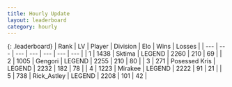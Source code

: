 ```yaml
---
title: Hourly Update
layout: leaderboard
category: hourly
---
```


{: .leaderboard}
| Rank | LV | Player | Division | Elo | Wins | Losses |
| --- | --- | --- | --- | --- | --- | --- |
| <span data-change="0">1</span> | 1438 | <span title="ID: 353063">Sktima</span> | LEGEND | <span data-change="0">2260</span> | <span data-change="0">210</span> | <span data-change="0">69</span> |
| <span data-change="0">2</span> | 1005 | <span title="ID: 294236">Gengori</span> | LEGEND | <span data-change="0">2255</span> | <span data-change="0">210</span> | <span data-change="0">80</span> |
| <span data-change="1">3</span> | 271 | <span title="ID: 402846">Posessed Kris</span> | LEGEND | <span data-change="18">2232</span> | <span data-change="5">182</span> | <span data-change="1">78</span> |
| <span data-change="-1">4</span> | 1223 | <span title="ID: 416373">Mirakee</span> | LEGEND | <span data-change="0">2222</span> | <span data-change="0">91</span> | <span data-change="0">21</span> |
| <span data-change="0">5</span> | 738 | <span title="ID: 466583">Rick_Astley</span> | LEGEND | <span data-change="0">2208</span> | <span data-change="0">101</span> | <span data-change="0">42</span> |
